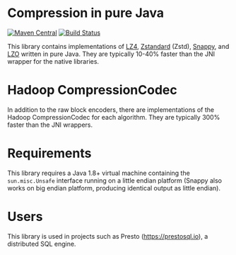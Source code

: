 # Compression in pure Java
[![Maven Central](https://img.shields.io/maven-central/v/io.airlift/aircompressor.svg?label=Maven%20Central)](https://search.maven.org/#search%7Cga%7C1%7Cg%3A%22io.airlift%22%20AND%20a%3A%22aircompressor%22)
[![Build Status](https://travis-ci.org/airlift/aircompressor.svg?branch=master)](https://travis-ci.org/airlift/aircompressor)

This library contains implementations of
[LZ4](https://www.lz4.org/),
[Zstandard](https://www.zstd.net/) (Zstd),
[Snappy](https://google.github.io/snappy/), and
[LZO](https://www.oberhumer.com/opensource/lzo/) written in pure Java. They are 
typically 10-40% faster than the JNI wrapper for the native libraries.

# Hadoop CompressionCodec

In addition to the raw block encoders, there are implementations of the
Hadoop CompressionCodec for each algorithm. They are
typically 300% faster than the JNI wrappers.

# Requirements

This library requires a Java 1.8+ virtual machine containing the `sun.misc.Unsafe` interface running on a little endian platform (Snappy also works on big endian platform, producing identical output as little endian).

# Users

This library is used in projects such as Presto (https://prestosql.io), a distributed SQL engine.
